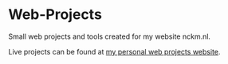 # Web-Projects
Small web projects and tools created for my website nckm.nl.

Live projects can be found at [my personal web projects website](https://www.nckm.nl/).
